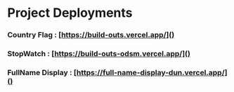 # Project Deployments

### Country Flag : [https://build-outs.vercel.app/]()

### StopWatch : [https://build-outs-odsm.vercel.app/]()

### FullName Display : [https://full-name-display-dun.vercel.app/]()
